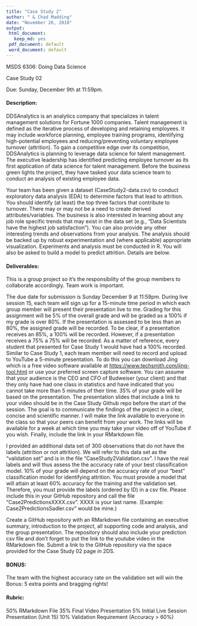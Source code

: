 ```yaml
---
title: "Case Study 2"
author: " & Chad Madding"
date: "November 26, 2018"
output:
 html_document:
   keep_md: yes
 pdf_document: default
 word_document: default
---
```




MSDS 6306: Doing Data Science

Case Study 02

Due: Sunday, December 9th at 11:59pm. 

#### Description:
DDSAnalytics is an analytics company that specializes in talent management solutions for Fortune 1000 companies. Talent management is defined as the iterative process of developing and retaining employees. It may include workforce planning, employee training programs, identifying high-potential employees and reducing/preventing voluntary employee turnover (attrition). To gain a competitive edge over its competition, DDSAnalytics is planning to leverage data science for talent management. The executive leadership has identified predicting employee turnover as its first application of data science for talent management. Before the business green lights the project, they have tasked your data science team to conduct an analysis of existing employee data. 

Your team has been given a dataset (CaseStudy2-data.csv) to conduct exploratory data analysis (EDA) to determine factors that lead to attrition. You should identify (at least) the top three factors that contribute to turnover. There may or may not be a need to create derived attributes/variables. The business is also interested in learning about any job role specific trends that may exist in the data set (e.g., “Data Scientists have the highest job satisfaction”). You can also provide any other interesting trends and observations from your analysis. The analysis should be backed up by robust experimentation and (where applicable) appropriate visualization. Experiments and analysis must be conducted in R. You will also be asked to build a model to predict attrition. Details are below. 

#### Deliverables: 

This is a group project so it’s the responsibility of the group members to collaborate accordingly. Team work is important. 

The due date for submission is Sunday December 9 at 11:59pm. During live session 15, each team will sign up for a 15-minute time period in which each group member will present their presentation live to me. Grading for this assignment will be 5% of the overall grade and will be graded as a 100% if my grade is over 80%. If the presentation is assessed to be less than an 80%, the assigned grade will be recorded. To be clear, if a presentation receives an 85%, a 100% will be recorded. However, if a presentation receives a 75% a 75% will be recorded. As a matter of reference, every student that presented for Case Study 1 would have had a 100% recorded. 
Similar to Case Study 1, each team member will need to record and upload to YouTube a 5-minute presentation. To do this you can download Jing which is a free video software available at https://www.techsmith.com/jing-tool.html or use your preferred screen capture software. You can assume that your audience is the CEO and CFO of Budweiser (your client) and that they only have had one class in statistics and have indicated that you cannot take more than 5 minutes of their time. 35% of your grade will be based on the presentation. The presentation slides that include a link to your video should be in the Case Study Github repo before the start of the session. The goal is to communicate the findings of the project in a clear, concise and scientific manner. I will make the link available to everyone in the class so that your peers can benefit from your work. The links will be available for a week at which time you may take your video off of YouTube if you wish. Finally, include the link in your RMarkdown file.

I provided an additional data set of 300 observations that do not have the labels (attrition or not attrition). We will refer to this data set as the “validation set” and is in the file “CaseStudy2Validation.csv”. I have the real labels and will thus assess the the accuracy rate of your best classification model. 10% of your grade will depend on the accuracy rate of your “best” classification model for identifying attrition. You must provide a model that will attain at least 60% accuracy for the training and the validation set. Therefore, you must provide the labels (ordered by ID) in a csv file. Please include this in your GitHub repository and call the file “Case2PredictionsXXXX.csv”. XXXX is your last name. (Example: Case2PredictionsSadler.csv” would be mine.)

Create a GitHub repository with an RMarkdown file containing an executive summary, introduction to the project, all supporting code and analysis, and the group presentation. The repository should also include your prediction csv file and don’t forget to put the link to the youtube video in the RMarkdown file. Submit a link to the GitHub repository via the space provided for the Case Study 02 page in 2DS.

#### BONUS:

The team with the highest accuracy rate on the validation set will win the Bonus: 5 extra points and bragging rights!

#### Rubric:

50% RMarkdown File
35% Final Video Presentation
5% Initial Live Session Presentation (Unit 15)
10% Validation Requirement (Accuracy > 60%)
